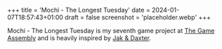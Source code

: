+++
title = 'Mochi - The Longest Tuesday'
date = 2024-01-07T18:57:43+01:00
draft = false
screenshot = 'placeholder.webp'
+++

Mochi - The Longest Tuesday is my seventh game project at [The Game Assembly](https://thegameassembly.com) and is 
heavily inspired by [Jak & Daxter](https://en.wikipedia.org/wiki/Jak_and_Daxter).